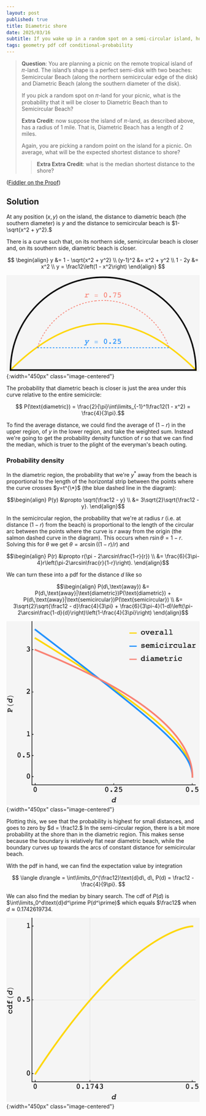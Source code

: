 ```yaml
---
layout: post
published: true
title: Diametric shore
date: 2025/03/16
subtitle: If you wake up in a random spot on a semi-circular island, how far is the beach, probably?
tags: geometry pdf cdf conditional-probability 
---
```


>**Question**: You are planning a picnic on the remote tropical island of 𝜋-land. The island’s shape is a perfect semi-disk with two beaches: Semicircular Beach (along the northern semicircular edge of the disk) and Diametric Beach (along the southern diameter of the disk).
>
>If you pick a random spot on 𝜋-land for your picnic, what is the probability that it will be closer to Diametric Beach than to Semicircular Beach? 
>
>**Extra Credit**: now suppose the island of $\pi$-land, as described above, has a radius of $1$ mile. That is, Diametric Beach has a length of $2$ miles.
>
>Again, you are picking a random point on the island for a picnic. On average, what will be the expected shortest distance to shore?
>
>>**Extra Extra Credit**: what is the median shortest distance to the shore?

<!--more-->

([Fiddler on the Proof](https://thefiddler.substack.com/p/a-pi-day-puzzle))

## Solution

At any position $(x,y)$ on the island, the distance to diametric beach (the southern diameter) is $y$ and the distance to semicircular beach is $1-\sqrt{x^2 + y^2}.$

There is a curve such that, on its northern side, semicircular beach is closer and, on its southern side, diametric beach is closer. 

$$
  \begin{align}
    y &= 1 - \sqrt{x^2 + y^2} \\
    (y-1)^2 &= x^2 + y^2 \\
    1 - 2y &= x^2 \\
    y = \frac12\left(1 - x^2\right)
  \end{align}
$$

![](/img/2025-03-16-fiddler-shores-diag.png){:width="450px" class="image-centered"}

The probability that diametric beach is closer is just the area under this curve relative to the entire semicircle:

$$ P(\text{diametric}) = \frac{2}{\pi}\int\limits_{-1}^1\frac12(1 - x^2) = \frac{4}{3\pi}.$$

To find the average distance, we could find the average of $(1-r)$ in the upper region, of $y$ in the lower region, and take the weighted sum. Instead we're going to get the probability density function of $r$ so that we can find the median, which is truer to the plight of the everyman's beach outing.

### Probability density

In the diametric region, the probability that we're $y^*$ away from the beach is proportional to the length of the horizontal strip between the points where the curve crosses $y=t^{\*}$ (the blue dashed line in the diagram):

$$\begin{align}
  P(y) &\propto \sqrt{\frac12 - y} \\
  &= 3\sqrt{2}\sqrt{\frac12 - y}.
\end{align}$$

In the semicircular region, the probability that we're at radius $r$ (i.e. at distance $(1-r)$ from the beach) is proportional to the length of the circular arc between the points where the curve is $r$ away from the origin (the salmon dashed curve in the diagram). This occurs when $r\sin\theta = 1 - r.$ Solving this for $\theta$ we get $\theta = \arcsin((1-r)/r)$ and

$$\begin{align}
  P(r) &\propto r(\pi - 2\arcsin\frac{1-r}{r}) \\
  &= \frac{6}{3\pi-4}r\left(\pi-2\arcsin\frac{r}{1-r}\right). 
\end{align}$$

We can turn these into a $\text{pdf}$ for the distance $d$ like so

$$\begin{align}
  P(d\,\text{away}) &= P(d\,\text{away}|\text{diametric})P(\text{diametric}) + P(d\,\text{away}|\text{semicircular})P(\text{semicircular}) \\
  &= 3\sqrt{2}\sqrt{\frac12 - d}\frac{4}{3\pi} + \frac{6}{3\pi-4}(1-d)\left(\pi-2\arcsin\frac{1-d}{d}\right)\left(1-\frac{4}{3\pi}\right)
\end{align}$$

![](/img/2025-03-16-fiddler-shores-pdf.png){:width="450px" class="image-centered"}

Plotting this, we see that the probability is highest for small distances, and goes to zero by $d = \frac12.$ In the semi-circular region, there is a bit more probability at the shore than in the diametric region. This makes sense because the boundary is relatively flat near diametric beach, while the boundary curves up towards the arcs of constant distance for semicircular beach.

With the $\text{pdf}$ in hand, we can find the expectation value by integration

$$ \langle d\rangle  = \int\limits_0^{\frac12}\text{d}d\, d\, P(d) = \frac12 - \frac{4}{9\pi}. $$

We can also find the median by binary search. The $\text{cdf}$ of $P(d)$ is $\int\limits_0^d\text{d}d^\prime P(d^\prime)$ which equals $\frac12$ when $d\approx 0.1742619734.$ 

![](/img/2025-03-16-fiddler-shores-cdf.png){:width="450px" class="image-centered"}

<br>
